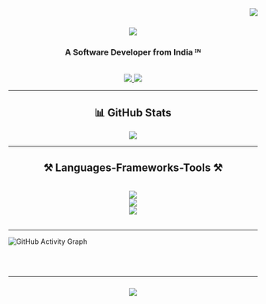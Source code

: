<img align="right" src="https://visitor-badge.laobi.icu/badge?page_id=aryansoni200.aryansoni200" />

<h1 align="center">
    <img src="https://readme-typing-svg.herokuapp.com/?font=Righteous&size=35&center=true&vCenter=true&width=500&height=70&duration=4000&lines=Hi+There!+👋;+I'm+Aryan+Soni!;" />
</h1>

<h3 align="center">A Software Developer from India ᴵᴺ</h3>

<br/>

<div align="center">
  <a href="mailto:aryansoniofficial25@gmail.com">
    <img src="https://img.shields.io/badge/Gmail-333333?style=for-the-badge&logo=gmail&logoColor=red" />
  </a>
  <a href="https://linkedin.com/in/soni-aryan" target="_blank">
    <img src="https://img.shields.io/badge/LinkedIn-0077B5?style=for-the-badge&logo=linkedin&logoColor=white" target="_blank" />
  </a>
</div>

<hr>
<h2 align="center">📊 GitHub Stats</h2>
<p align="center">
  <img src="https://github-readme-streak-stats.herokuapp.com/?user=aryansoni200&theme=react&hide_border=true" />
</p>

 <hr/>
 
<h2 align="center">⚒️ Languages-Frameworks-Tools ⚒️</h2>
<br/>
<div align="center">
    <img src="https://skillicons.dev/icons?i=html,css,github,git,flutter,dart,java,jest,postgres,c,npm" /><br>
    <img src="https://skillicons.dev/icons?i=nodejs,react,vite,nextjs,javascript,typescript,express,sequelize,prisma,tailwind" /><br>
    <img src="https://skillicons.dev/icons?i=vscode,androidstudio,postman,firebase,discord,photoshop,pr,ae" /><br>
</div>

<br/>
<hr/>
  <img src="https://github-readme-activity-graph.vercel.app/graph?username=aryansoni200&theme=react-dark&hide_border=false&area=true&border_radius=10" alt="GitHub Activity Graph" />
</div>

<br/><br/>
<hr/>

<h3 align="center">
    <img src="https://readme-typing-svg.herokuapp.com/?font=Righteous&size=25&center=true&vCenter=true&width=500&height=70&duration=4000&lines=Thanks+for+visiting!+✌️;+Shoot+me+a+message+on+Linkedin!;I'm+always+down+to+collab+:)">
</h3>

<br/>
